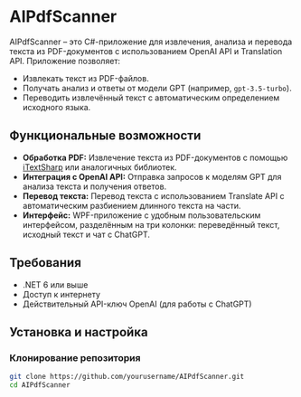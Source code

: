 # AIPdfScanner

AIPdfScanner – это C#-приложение для извлечения, анализа и перевода текста из PDF-документов с использованием OpenAI API и Translation API. Приложение позволяет:
- Извлекать текст из PDF-файлов.
- Получать анализ и ответы от модели GPT (например, `gpt-3.5-turbo`).
- Переводить извлечённый текст с автоматическим определением исходного языка.

## Функциональные возможности

- **Обработка PDF:** Извлечение текста из PDF-документов с помощью [iTextSharp](https://github.com/itext/itextsharp) или аналогичных библиотек.
- **Интеграция с OpenAI API:** Отправка запросов к моделям GPT для анализа текста и получения ответов.
- **Перевод текста:** Перевод текста с использованием Translate API  с автоматическим разбиением длинного текста на части.
- **Интерфейс:** WPF-приложение с удобным пользовательским интерфейсом, разделённым на три колонки: переведённый текст, исходный текст и чат с ChatGPT.

## Требования

- .NET 6 или выше
- Доступ к интернету
- Действительный API-ключ OpenAI (для работы с ChatGPT)  

## Установка и настройка

### Клонирование репозитория
```sh
git clone https://github.com/yourusername/AIPdfScanner.git
cd AIPdfScanner
